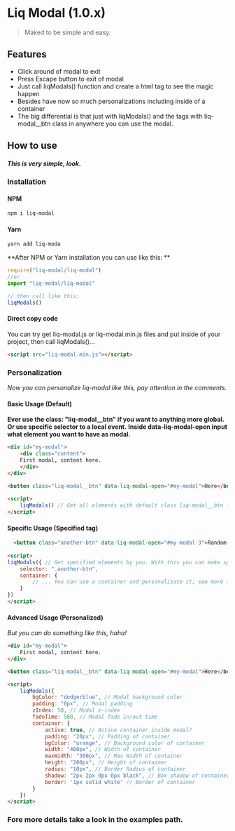 # Liq Modal (1.0.x)
> Maked to be simple and easy.

## Features
- Click around of modal to exit
- Press Escape button to exit of modal
- Just call liqModals() function and create a html tag to see the magic happen
- Besides have now so much personalizations including inside of a container
- The big differential is that just with liqModals() and the tags with liq-modal__btn class in anywhere you can use the modal.

## How to use
##### This is very simple, look.

### Installation
#### NPM
```sh
npm i liq-modal
```
#### Yarn
```sh
yarn add liq-moda
```

**After NPM or Yarn installation you can use like this: **
```js
require("liq-modal/liq-modal")
//or
import "liq-modal/liq-modal"

// then call like this: 
liqModals()
```

#### Direct copy code
You can try get liq-modal.js or liq-modal.min.js files and put inside of your project, then call liqModals()...
```html
<script src="liq-modal.min.js"></script>
```

### Personalization
*Now you can personalize liq-modal like this, pay attention in the comments.*
#### Basic Usage (Default)
**Ever use the class: "liq-modal__btn" if you want to anything more global.**
**Or use specific selector to a local event.**
**Inside data-liq-modal-open input what element you want to have as modal.**
```html
<div id="my-modal">
	<div class="content">
	First modal, content here.
	</div>
</div>
  
<button class="liq-modal__btn" data-liq-modal-open="#my-modal">Here</button>

<script>
	liqModals() // Get all elements with default class liq-modal__btn (Global)
</script>
```

#### Specific Usage (Specified tag)

```html
  <button class="another-btn" data-liq-modal-open="#my-modal-3">Random button</button>
  
<script>
liqModals({ // Get specified elements by you. With this you can make specific changes
	selector: ".another-btn",
	container: {
		// ... You can use a container and personalizate it, see more in advanced use.
	}
})
</script>
```

#### Advanced Usage (Personalized)
*But you can do something like this, haha!*
```html
<div id="my-modal">
	First modal, content here.
</div>

<button class="liq-modal__btn" data-liq-modal-open="#my-modal">Here</button>

<script>
	liqModals({
		bgColor: "dodgerblue", // Modal background color
		padding: "0px", // Modal padding
		zIndex: 50, // Modal z-index
		fadeTime: 500, // Modal fade in/out time
		container: {
			active: true, // Active container inside modal?
			padding: "20px", // Padding of container
			bgColor: "orange", // Background color of container
			width: "400px", // Width of container
			maxWidth: "300px", // Max Width of container
			height: "200px", // Height of container
			radius: "10px", // Border Radius of container
			shadow: "2px 2px 0px 0px black", // Box shadow of container 
			border: '1px solid white' // Border of container
		}
	})
</script>
```

### Fore more details take a look in the examples path.